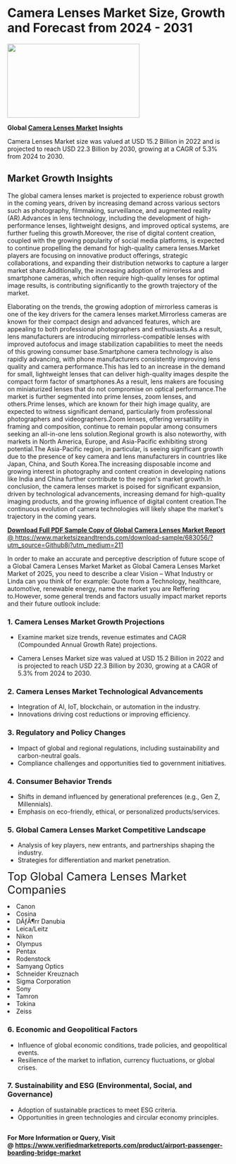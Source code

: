 <H1>Camera Lenses Market Size, Growth and Forecast from 2024 - 2031</H1><img class="aligncenter size-medium wp-image-584254" src="https://thirdeyenews.in/wp-content/uploads/2024/09/Global-Market-Research-300x168.jpeg" alt="" width="300" height="168" /><p><strong>Global&nbsp;<a href="https://www.marketsizeandtrends.com/download-sample/683056/?utm_source=Github8j?utm_medium=211">Camera Lenses Market</a> Insights</strong></p><p>Camera Lenses Market size was valued at USD 15.2 Billion in 2022 and is projected to reach USD 22.3 Billion by 2030, growing at a CAGR of 5.3% from 2024 to 2030.</p><p><h2>Market Growth Insights</h2> <p>The global camera lenses market is projected to experience robust growth in the coming years, driven by increasing demand across various sectors such as photography, filmmaking, surveillance, and augmented reality (AR).Advances in lens technology, including the development of high-performance lenses, lightweight designs, and improved optical systems, are further fueling this growth.Moreover, the rise of digital content creation, coupled with the growing popularity of social media platforms, is expected to continue propelling the demand for high-quality camera lenses.Market players are focusing on innovative product offerings, strategic collaborations, and expanding their distribution networks to capture a larger market share.Additionally, the increasing adoption of mirrorless and smartphone cameras, which often require high-quality lenses for optimal image results, is contributing significantly to the growth trajectory of the market.</p> <p><a href="#"></a></p> <p>Elaborating on the trends, the growing adoption of mirrorless cameras is one of the key drivers for the camera lenses market.Mirrorless cameras are known for their compact design and advanced features, which are appealing to both professional photographers and enthusiasts.As a result, lens manufacturers are introducing mirrorless-compatible lenses with improved autofocus and image stabilization capabilities to meet the needs of this growing consumer base.Smartphone camera technology is also rapidly advancing, with phone manufacturers consistently improving lens quality and camera performance.This has led to an increase in the demand for small, lightweight lenses that can deliver high-quality images despite the compact form factor of smartphones.As a result, lens makers are focusing on miniaturized lenses that do not compromise on optical performance.The market is further segmented into prime lenses, zoom lenses, and others.Prime lenses, which are known for their high image quality, are expected to witness significant demand, particularly from professional photographers and videographers.Zoom lenses, offering versatility in framing and composition, continue to remain popular among consumers seeking an all-in-one lens solution.Regional growth is also noteworthy, with markets in North America, Europe, and Asia-Pacific exhibiting strong potential.The Asia-Pacific region, in particular, is seeing significant growth due to the presence of key camera and lens manufacturers in countries like Japan, China, and South Korea.The increasing disposable income and growing interest in photography and content creation in developing nations like India and China further contribute to the region's market growth.In conclusion, the camera lenses market is poised for significant expansion, driven by technological advancements, increasing demand for high-quality imaging products, and the growing influence of digital content creation.The continuous evolution of camera technologies will likely shape the market's trajectory in the coming years.</p> <p><a href="#"></p><p><span class=""><strong>Download Full PDF Sample Copy of Global Camera Lenses Market Report</strong> @ <a href="https://www.marketsizeandtrends.com/download-sample/683056/?utm_source=Github8j?utm_medium=211" target="_blank">https://www.marketsizeandtrends.com/download-sample/683056/?utm_source=Github8j?utm_medium=211</a></span></p><p>In order to make an accurate and perceptive description of future scope of a Global&nbsp;Camera Lenses Market Market as Global&nbsp;Camera Lenses Market Market of 2025, you need to describe a clear Vision &ndash; What Industry or Linda can you think of for example: Quote from a Technology, healthcare, automotive, renewable energy, name the market you are Reffering to.However, some general trends and factors usually impact market reports and their future outlook include:</p><h3>1.&nbsp;<strong>Camera Lenses Market Growth Projections</strong></h3><ul><li>Examine market size trends, revenue estimates and CAGR (Compounded Annual Growth Rate) projections.</li><li><p>Camera Lenses Market size was valued at USD 15.2 Billion in 2022 and is projected to reach USD 22.3 Billion by 2030, growing at a CAGR of 5.3% from 2024 to 2030.</p></li></ul><h3>2.&nbsp;<strong>Camera Lenses Market Technological Advancements</strong></h3><ul><li>Integration of AI, IoT, blockchain, or automation in the industry.</li><li>Innovations driving cost reductions or improving efficiency.</li></ul><h3>3.&nbsp;<strong>Regulatory and Policy Changes</strong></h3><ul><li>Impact of global and regional regulations, including sustainability and carbon-neutral goals.</li><li>Compliance challenges and opportunities tied to government initiatives.</li></ul><h3>4.&nbsp;<strong>Consumer Behavior Trends</strong></h3><ul><li>Shifts in demand influenced by generational preferences (e.g., Gen Z, Millennials).</li><li>Emphasis on eco-friendly, ethical, or personalized products/services.</li></ul><h3>5.&nbsp;<strong>Global Camera Lenses Market Competitive Landscape</strong></h3><ul><li>Analysis of key players, new entrants, and partnerships shaping the industry.</li><li>Strategies for differentiation and market penetration.</li></ul><p data-pm-slice="1 1 []"><span style="color: inherit; font-family: inherit; font-size: 25px;">Top Global Camera Lenses Market Companies</span></p><div class="" data-test-id=""><p><li>Canon</li><li> Cosina</li><li> DÃƒÂ¶rr Danubia</li><li> Leica/Leitz</li><li> Nikon</li><li> Olympus</li><li> Pentax</li><li> Rodenstock</li><li> Samyang Optics</li><li> Schneider Kreuznach</li><li> Sigma Corporation</li><li> Sony</li><li> Tamron</li><li> Tokina</li><li> Zeiss</li></p></div><h3>6.&nbsp;<strong>Economic and Geopolitical Factors</strong></h3><ul><li>Influence of global economic conditions, trade policies, and geopolitical events.</li><li>Resilience of the market to inflation, currency fluctuations, or global crises.</li></ul><h3>7.&nbsp;<strong>Sustainability and ESG (Environmental, Social, and Governance)</strong></h3><ul><li>Adoption of sustainable practices to meet ESG criteria.</li><li>Opportunities in green technologies and circular economy principles.</li></ul><h2><strong style="font-size: 14px;">For More Information or Query, Visit @&nbsp;</strong><a style="background-color: #ffffff; font-size: 14px;" href="https://www.marketsizeandtrends.com/report/camera-lenses-market/" target="_blank">https://www.verifiedmarketreports.com/product/airport-passenger-boarding-bridge-market</a></h2>